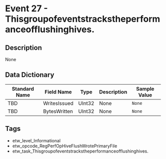 # Event 27 - Thisgroupofeventstrackstheperformanceofflushinghives.

## Description
None

## Data Dictionary
|Standard Name|Field Name|Type|Description|Sample Value|
|---|---|---|---|---|
|TBD|WritesIssued|UInt32|None|`None`|
|TBD|BytesWritten|UInt32|None|`None`|

## Tags
* etw_level_Informational
* etw_opcode_RegPerfOpHiveFlushWrotePrimaryFile
* etw_task_Thisgroupofeventstrackstheperformanceofflushinghives.